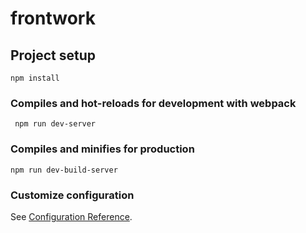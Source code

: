 # frontwork

## Project setup
```
npm install
```

### Compiles and hot-reloads for development with webpack
```
 npm run dev-server
```

### Compiles and minifies for production
```
npm run dev-build-server
```


### Customize configuration
See [Configuration Reference](https://cli.vuejs.org/config/).
